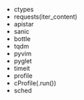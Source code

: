 - ctypes
- requests(iter_content)
- apistar
- sanic
- bottle
- tqdm
- pyvim
- pyglet
- timeit
- profile
- cProfile(.run())
- sched